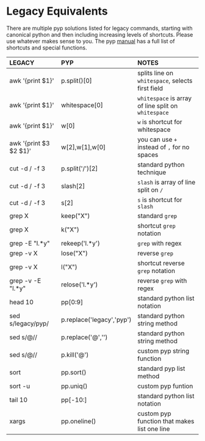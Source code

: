 # Legacy Equivalents

There are multiple pyp solutions listed for legacy commands, starting with canonical python and then including increasing levels of shortcuts.  Please use whatever makes sense to you.  The pyp [manual](https://thepyedpiper.github.io/pyp/pyp_manual.html) has a full list of shortcuts and special functions.

| LEGACY       | PYP            | NOTES                                      |
|:-------------|:------------------|:-------------------------------------------|
| awk '{print $1}'| p.split()[0] |splits line on `whitespace`, selects first field|
| awk '{print $1}'| whitespace[0] | `whitespace` is array of line split on `whitespace`|
| awk '{print $1}'| w[0] | `w` is shortcut for whitespace|
| awk '{print $3 $2 $1}'| w[2],w[1],w[0] | you can use `+` instead of `,` for no spaces|
| cut -d / -f 3 | p.split('/')[2] | standard python technique |
| cut -d / -f 3 |slash[2] |`slash`  is array of line split on `/` |
| cut -d / -f 3 | s[2] | `s` is shortcut for `slash`|
| grep X      | keep("X")         |      standard `grep`                                      |
| grep X      | k("X")        | shortcut `grep` notation |
| grep -E "l.*y" | rekeep('l.*y') | `grep` with regex | 
| grep -v X    | lose("X")        | reverse `grep` |
| grep -v X    | l("X")        | shortcut reverse `grep` notation|
| grep -v -E "l.*y" | relose('l.*y') | reverse `grep` with regex |
| head 10 | pp[0:9] |standard python list notation|
|sed s/legacy/pyp/ | p.replace('legacy','pyp') | standard python string method|
|sed s/@// |p.replace('@','')| standard python string method|
|sed s/@// | p.kill('@') | custom pyp string function| 
|sort | pp.sort()|standard pyp list method|
|sort -u| pp.uniq()| custom pyp funtion|
|tail 10| pp[-10:]|standard python list notation| 
|xargs | pp.oneline() | custom pyp function that makes list one line |

